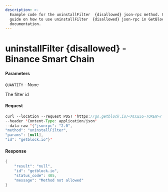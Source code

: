 ```yaml
---
description: >-
  Example code for the uninstallFilter  {disallowed} json-rpc method. Сomplete
  guide on how to use uninstallFilter  {disallowed} json-rpc in GetBlock.io Web3
  documentation.
---
```


# uninstallFilter {disallowed} - Binance Smart Chain

#### Parameters

`QUANTITY` - None

The filter id

#### Request

```java
curl --location --request POST 'https://go.getblock.io/<ACCESS-TOKEN>/' 
--header 'Content-Type: application/json' 
--data-raw '{"jsonrpc": "2.0",
"method": "uninstallFilter",
"params": [null],
"id": "getblock.io"}'
```

#### Response

```java
{
    "result": "null",
    "id": "getblock.io",
    "status_code": 405,
    "message": "Method not allowed"
}
```
